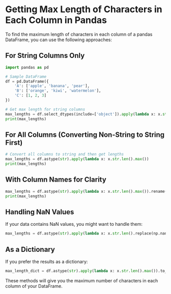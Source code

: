 # Getting Max Length of Characters in Each Column in Pandas

To find the maximum length of characters in each column of a pandas DataFrame, you can use the following approaches:

## For String Columns Only

```python
import pandas as pd

# Sample DataFrame
df = pd.DataFrame({
    'A': ['apple', 'banana', 'pear'],
    'B': ['orange', 'kiwi', 'watermelon'],
    'C': [1, 2, 3]
})

# Get max length for string columns
max_lengths = df.select_dtypes(include=['object']).apply(lambda x: x.str.len().max())
print(max_lengths)
```

## For All Columns (Converting Non-String to String First)

```python
# Convert all columns to string and then get lengths
max_lengths = df.astype(str).apply(lambda x: x.str.len().max())
print(max_lengths)
```

## With Column Names for Clarity

```python
max_lengths = df.astype(str).apply(lambda x: x.str.len().max()).rename('max_length')
print(max_lengths)
```

## Handling NaN Values

If your data contains NaN values, you might want to handle them:

```python
max_lengths = df.astype(str).apply(lambda x: x.str.len().replace(np.nan, 0).max())
```

## As a Dictionary

If you prefer the results as a dictionary:

```python
max_length_dict = df.astype(str).apply(lambda x: x.str.len().max()).to_dict()
```

These methods will give you the maximum number of characters in each column of your DataFrame.
